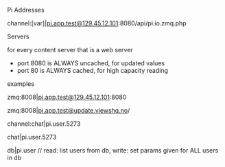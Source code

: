 Pi Addresses


channel:[var]|pi.app.test@129.45.12.101:8080/api/pi.io.zmq.php


Servers

for every content server that is a web server
- port 8080 is ALWAYS uncached, for updated values
- port 80 is ALWAYS cached, for high capacity reading



examples 


zmq:8008|pi.app.test@129.45.12.101:8080

zmq:8008|pi.app.test@update.viewshq.no/


channel:chat|pi.user.5273

chat|pi.user.5273


db|pi.user  // read: list users from db, write: set params given for ALL users in db





